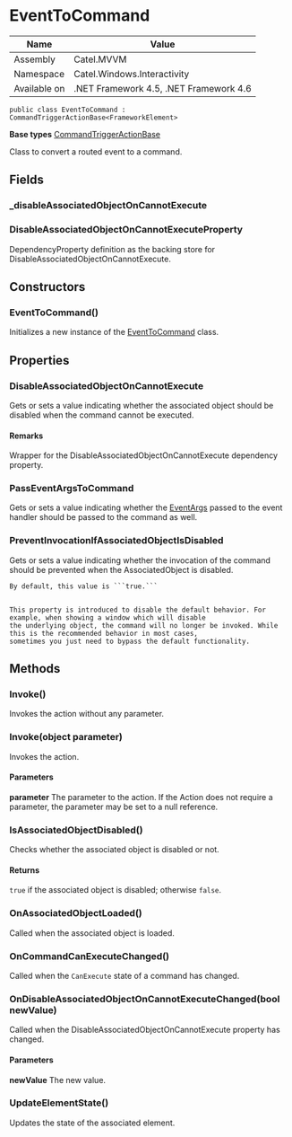 

# EventToCommand

Name|Value
---|---
Assembly|Catel.MVVM
Namespace|Catel.Windows.Interactivity
Available on|.NET Framework 4.5, .NET Framework 4.6

```
public class EventToCommand : CommandTriggerActionBase<FrameworkElement>
```

**Base types**
[CommandTriggerActionBase]()


Class to convert a routed event to a command.



## Fields

### _disableAssociatedObjectOnCannotExecute

### DisableAssociatedObjectOnCannotExecuteProperty

DependencyProperty definition as the backing store for DisableAssociatedObjectOnCannotExecute.



## Constructors

### EventToCommand()

Initializes a new instance of the [EventToCommand](#) class.



## Properties

### DisableAssociatedObjectOnCannotExecute

Gets or sets a value indicating whether the associated object should be disabled when the command
    cannot be executed.

#### Remarks

Wrapper for the DisableAssociatedObjectOnCannotExecute dependency property.



### PassEventArgsToCommand

Gets or sets a value indicating whether the [EventArgs](#) passed to the event handler
    should be passed to the command as well.



### PreventInvocationIfAssociatedObjectIsDisabled

Gets or sets a value indicating whether the invocation of the command should be prevented when the
    AssociatedObject is disabled.
    


    By default, this value is ```true.```


    This property is introduced to disable the default behavior. For example, when showing a window which will disable
    the underlying object, the command will no longer be invoked. While this is the recommended behavior in most cases,
    sometimes you just need to bypass the default functionality.



## Methods

### Invoke()

Invokes the action without any parameter.



### Invoke(object parameter)

Invokes the action.

#### Parameters

**parameter**
The parameter to the action. If the Action does not require a parameter, the parameter may be set to a null reference.



### IsAssociatedObjectDisabled()

Checks whether the associated object is disabled or not.

#### Returns

```true``` if the associated object is disabled; otherwise ```false```.



### OnAssociatedObjectLoaded()

Called when the associated object is loaded.



### OnCommandCanExecuteChanged()

Called when the ```CanExecute``` state of a command has changed.



### OnDisableAssociatedObjectOnCannotExecuteChanged(bool newValue)

Called when the DisableAssociatedObjectOnCannotExecute property has changed.

#### Parameters

**newValue**
The new value.



### UpdateElementState()

Updates the state of the associated element.




